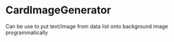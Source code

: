 # CardImageGenerator
Can be use to put text/image from data list onto background image programmatically
